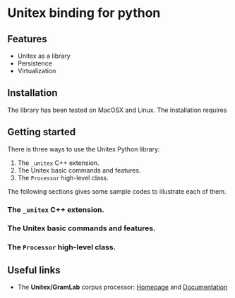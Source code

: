 # Unitex binding for python

## Features

* Unitex as a library
* Persistence
* Virtualization

## Installation

The library has been tested on MacOSX and Linux. The installation requires

## Getting started

There is three ways to use the Unitex Python library:

1. The `_unitex` C++ extension.
2. The Unitex basic commands and features.
3. The `Processor` high-level class.

The following sections gives some sample codes to illustrate each of them.

### The `_unitex` C++ extension.
### The Unitex basic commands and features.
### The `Processor` high-level class.

## Useful links

* The **Unitex/GramLab** corpus processor: [Homepage](http://www-igm.univ-mlv.fr/~unitex/) and [Documentation](http://igm.univ-mlv.fr/~unitex/UnitexManual3.1.pdf)



